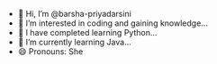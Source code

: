 - 👋 Hi, I’m @barsha-priyadarsini
- 👀 I’m interested in coding and gaining knowledge...
- 💞️ I have completed learning Python...
- 🌱 I’m currently learning Java...
- 😄 Pronouns: She

<!---
barsha-priyadarsini/barsha-priyadarsini is a ✨ special ✨ repository because its `README.md` (this file) appears on your GitHub profile.
You can click the Preview link to take a look at your changes.
--->
